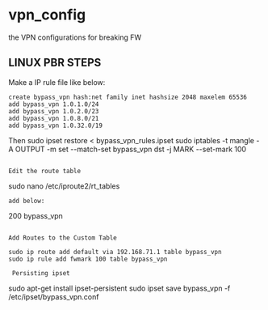 # vpn_config
the VPN configurations for breaking FW

## LINUX PBR STEPS
Make a IP rule file like below:
```
create bypass_vpn hash:net family inet hashsize 2048 maxelem 65536
add bypass_vpn 1.0.1.0/24
add bypass_vpn 1.0.2.0/23
add bypass_vpn 1.0.8.0/21
add bypass_vpn 1.0.32.0/19
```

Then 
sudo ipset restore < bypass_vpn_rules.ipset
sudo iptables -t mangle -A OUTPUT -m set --match-set bypass_vpn dst -j MARK --set-mark 100
```

Edit the route table
```
sudo nano /etc/iproute2/rt_tables
```
add below:
```
200 bypass_vpn
```

Add Routes to the Custom Table

sudo ip route add default via 192.168.71.1 table bypass_vpn
sudo ip rule add fwmark 100 table bypass_vpn

 Persisting ipset
```
sudo apt-get install ipset-persistent
sudo ipset save bypass_vpn -f /etc/ipset/bypass_vpn.conf
```
